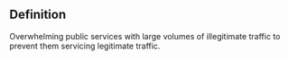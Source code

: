 ## Definition
Overwhelming public services with large volumes of illegitimate traffic to prevent them servicing legitimate traffic.